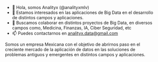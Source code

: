 - 👋 Hola, somos Analityx (@analityxmlv)
- 👀 Estamos interesados en las aplicaciones de Big Data en el desarrollo de distintos campos y aplicaciones.
- 💞️ Buscamos colaborar en distintos proyectos de Big Data, en diversos campos como, Medicina, Finanzas, IA, Ciber Seguridad, etc
- 📫 Puedes contactarnos en analityx.data@gmail.com

Somos un empresa Mexicana con el objetivo de abrirnos paso en el creciente mercado de la aplicación de datos en las soluciones de problemas antiguos y emergentes en distintos campos y aplicaciones.

<!---
analityxmlv/analityxmlv is a ✨ special ✨ repository because its `README.md` (this file) appears on your GitHub profile.
You can click the Preview link to take a look at your changes.
--->
